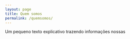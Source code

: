 ```yaml
---
layout: page
title: Quem somos
permalink: /quemsomos/
---
```


Um pequeno texto explicativo trazendo informações nossas
